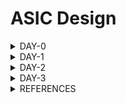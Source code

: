 # ASIC Design

<details>
<summary>DAY-0</summary>
<br>



### Icarus Verilog Installation

**Steps to install Icarus Verilog**
```
sudo apt-get install iverilog
```


![iverilog](./Images/Iverilog.png)


iverilog tool installed

### Yosys Installation

**Steps to install Yosys**

```
git clone https://github.com/YosysHQ/yosys.git
cd yosys 
sudo apt install make (If make is not installed please install it) 
sudo apt-get install build-essential clang bison flex \
    libreadline-dev gawk tcl-dev libffi-dev git \
    graphviz xdot pkg-config python3 libboost-system-dev \
    libboost-python-dev libboost-filesystem-dev zlib1g-dev
make config-gcc
make 
sudo make install
```

![yosys](./Images/Yosys.png)

Yosys installed



### Gtkwave Installation

**Steps to install Gtkwave**
```
sudo apt update
sudo apt install gtkwave
```

![gtkwave](./Images/Gtkwave.png)

gtkwave installed

### Ngspice installation
**Steps to install ngspice**
```
wget https://sourceforge.net/projects/ngspice/files/ngspice-40.tar.gz
tar -zxvf ngspice-40.tar.gz
cd ngspice-40
mkdir release
cd release
sudo apt install automake libtool libxaw7-dev flex bison libncurses5-dev
../configure  --with-x --with-readline=yes --disable-debug
make
sudo make install
```
![ngspice](./Images/Ngspice.png)

ngspice installed

### OpenSTA Installtion
**Steps to install OpenSTA**
```
git clone https://github.com/The-OpenROAD-Project/OpenSTA.git
cd OpenSTA
mkdir build
cd build
sudo apt-get install cmake clang gcctcl swig bison flex
cmake ..
make
```
![opensta](./Images/OpenSTA.png)

Note: Additional step of storing path of openSTA executable file in environment variables is done for easy access in terminal

Open STA installed

### Magic tool installation
**steps to install magic layout tool**
```
sudo apt-get install m4
sudo apt-get install tcsh
sudo apt-get install csh
sudo apt-get install libx11-dev
sudo apt-get install tcl-dev tk-dev
sudo apt-get install libcairo2-dev
sudo apt-get install mesa-common-dev libglu1-mesa-dev
sudo apt-get install libncurses-dev
git clone https://github.com/RTimothyEdwards/magic
cd magic-master
./configure
make
make install
sudo apt install magic
```

![magic](./Images/Magic.png)

Magic tool installed
</details>

<details>
<summary>DAY-1</summary>
<br>

### Overview
This session is about steps followed to compile and simulate verilog design and testbench codes using iverilog tool. This section also deals with graphical waveform viewer tool called gtkwave and synthesis tool called yosys and its steps to produce netlist from design file.

### Sample Verilog simulation
This session takes an example of 2x1 multiplexer (verilog design and test bench) to demonstrate iverilog compilation and gtkwave waveform viewer. 

The verilog codes are taken from github repository: https://github.com/kunalg123/sky130RTLDesignAndSynthesisWorkshop.git



Following is syntax for compilation and execution of verilog codes to generation outputs.
```
iverilog designfile.v testbench.v
./aout
gtkwave vcdfile.vcd
```


Below represents sample design verilog codes.

![verilogcode](./Images/Verilogcode.png)



Below represent simulation output of 2x1 multiplexer design.

![simulation](./Images/Simulation.png)



### Yosys synthesis process
This section explains the concept of yosys library cells and process of generating netlist using yosys tool. The library contains variety of cells with various operating speeds for different applications and avoid violations. 

Following represents various commands used to generate netlist for given design.

```
yosys> read_liberty -lib <path to lib file>
yosys> read_verilog <path to verilog file>
yosys> synth -top <top_module_name>
yosys> abc -liberty <path to lib file>
yosys> show
yosys> write_verilog <file_name_netlist.v>
yosys> write_verilog -noattr <file_name_netlist.v>
```


Below represents schematic represented by yosys tool for given design.
![Schematic](./Images/Schematic.png)



Below represents netlist represented by yosys tool for given design.
![Netlist](./Images/Netlist.png)






</details>



<details>
<summary>DAY-2</summary>

### Overview
This section describes basic understanding of lib technology file and its important aspects. This section also explains hierarchy and flat synthesis implementation of multiple modules.

### Verilog modules
The verilog codes are taken from github repository: https://github.com/kunalg123/sky130RTLDesignAndSynthesisWorkshop.git

The verilog codes considered are multiple_moudules.v

### Sample Synthesis of multiple modules
This section explains the sample synthesis process involved in multiple modules rather than single module. The previously discussed yosys commands are used to execute synthesis process with respective parameters for two types of designs. They are hierarchy and flat designs. 

```
yosys> read_liberty -lib <path to lib file>
yosys> read_verilog <path to verilog file>
yosys> synth -top <top_module_name>
yosys> abc -liberty <path to lib file>
yosys> flatten
yosys> show
yosys> write_verilog -noattr <file_name_netlist.v>
```

Following represents schematic netlist of hierarchy design.
![Multiple_modules](./Images/Multiple_modules.png)
 
Following represents schematic netlist of flat design.
![Multiple_modules_flat](./Images/Multiple_modules_flat.png)


### Sample synthesis of submodules
In this section, we learn about synthesis process of submodules and generating corrspnding netlist.

We follow the similar steps as decribed previously with small change in synthesis command i.e we specify the subodule name we are interested and apply steps similar to we have seen previosuly till netlist generation.
```
yosys> read_liberty -lib <path to lib file>
yosys> read_verilog <path to verilog file>
synth -top <submodule_name>
yosys> abc -liberty <path to lib file>
yosys> show
yosys> write_verilog -noattr <file_name_netlist.v>
```

Following represents synthesis schematic of two submodules defined in main design file.
![Submodule1](./Images/Submodule1.png)

![Submodule2](./Images/Submodule2.png)

We prefer to synthesize submodules separately due to various reasons such as inefficient synthesis carried out if done with entire module, if design contains replica of sub modules, we would like to synthesize once and combine together in main module.

### Coding styles
This section explains about various coding styles. 

Usually, in a digital circuit, we encounter an issue called as glitch. This is due to propagation delay associated with gates in circuit. To resolve this issue, we use D flip flop in between combinational circuits to hold the stable value and prevent it from disturbing next stage until positive edge of clock occurs. Hence, we want a particular value to occur initially. This is achieved through synchronous or asynchronous reset signals.

Following represents asynchronous reset signal in action.
![Dff_async_res](./Images/Dff_async_res.png)

Following represents asynchronous set signal in action.
![Dff_async_set](./Images/Dff_async_set.png)
 
Following represents synchronous reset signal in action.
![Dff_sync_res](./Images/Dff_sync_res.png)

### Synthesis of Flop circuits
This section explains steps to be followed in synthesis of circuits containing flop modules and its commands.

These include an additional step specifically for FF designs to pick library cells specific to them. 
```
yosys> read_liberty -lib <path to lib file>
yosys> read_verilog <path to verilog file>
yosys> synth -top <top_module_name>
yosys> dfflibmap -liberty <path to lib file>
yosys> abc -liberty <path to lib file>
yosys> show
yosys> write_verilog <file_name_netlist.v>
yosys> write_verilog -noattr <file_name_netlist.v>
```

Following represents asynchronous reset schematic representation.
![Dff_async_res](./Images/Dff_async_res_schematic.png)

Following represents asynchronous set schematic representation.
![Dff_async_set](./Images/Dff_async_set_schematic.png)
 
Following represents synchronous reset schematic representation.
![Dff_sync_res](./Images/Dff_sync_res_schematic.png)

### Interesting optimization exhibited by yosys
This section describes about glimpse of optimization executed by yosys.

Lets take example of hardware to that multiplies 2 to input and produces output. We think that we require some kind of gates to achieve that execution, but at end of day its all playing with wires. The tool does not map hardware to any standard cell in library due to optimization.

Following represents example of circuit to just multiply input to 2 and produce output.
![mul2](./Images/mul2.png)



</details>

<details>
<summary>DAY-3</summary>

### Introduction to optimization
Optimization plays an important while we design any hardware. It reduces number of components which inturn reduces size and improves performance. Many times, we come across an expression which by simplification reduces to a either simple variable or a constant value through reduction of unsued variables.

For example, if a DFF having D=0 and reset=1 will always have Q=0 for all clk values.
On the other side, if a DFF having D=0 and set signal will either Q=1 or Q=0 depending on set signal. If set=0 then Q =0 always. If set=1 Q=1 always.

### Combinational logic optimization

We have considered few examples to demonstrate optimization exhibited by yosys tool with additional step. The command removes unused cells and nets if any.
```
yosys> read_liberty -lib <path to lib file>
yosys> read_verilog <path to verilog file>
yosys> synth -top <top_module_name>
yosys> opt_clean -purge
yosys> abc -liberty <path to lib file>
yosys> show
yosys> write_verilog <file_name_netlist.v>
yosys> write_verilog -noattr <file_name_netlist.v>
```
Following represents simplified circuit for y=a?b:0
![opt_check](./Images/opt_check.png)

Following represents simplified circuit for y=a?1:b
![opt_check2](./Images/opt_check2.png)

Following represents simplified circuit for y=a?(c?b:0):0
![opt_check3](./Images/opt_check3.png)

Below is a small lab exercise to understand optimization done by yosys.

Following represents simplified circuit for y = a?(b?(a & c ):c):(!c)
![opt_check4](./Images/opt_check4.png)

Following represents sample multiple module verilog code and its simplified schematic diagram after optimization.
![multiple_module_opt_code](./Images/multiple_module_opt_code.png)

![multiple_module_opt](./Images/multiple_module_opt.png)

Following represents another sample multiple module  verilog code and its simplified schematic diagram after optimization.
![multiple_module_opt_code2](./Images/multiple_module_opt_code2.png)

![multiple_module_opt2](./Images/multiple_module_opt2.png)

### Sequential logic optimization

We have used few examples of sequential circuits to demonstrate optimization done by yosys.

```
yosys> read_liberty -lib <path to lib file>
yosys> read_verilog <path to verilog file>
yosys> synth -top <top_module_name>
yosys> dfflibmap -liberty <path to lib file>
yosys> opt_clean -purge
yosys> abc -liberty <path to lib file>
yosys> show
yosys> write_verilog -noattr <file_name_netlist.v>
```

Following represents dff_const1 verilog code and its simplified schematic diagram after optimization.
![dff_const1_code](./Images/dff_const1_code.png)

![dff_const1](./Images/dff_const1.png)

Following represents dff_const2 verilog code and its simplified schematic diagram after optimization.
![dff_const2_code](./Images/dff_const2_code.png)

![dff_const2](./Images/dff_const2.png)

Following represents dff_const3 verilog code and its simplified schematic diagram after optimization.
![dff_const3_code](./Images/dff_const3_code.png)

![dff_const3](./Images/dff_const3.png)

Following represents dff_const4 verilog code and its simplified schematic diagram after optimization.
![dff_const4_code](./Images/dff_const4_code.png)

![dff_const4](./Images/dff_const4.png)

Following represents dff_const5 verilog code and its simplified schematic diagram after optimization.
![dff_const5_code](./Images/dff_const5_code.png)

![dff_const5](./Images/dff_const5.png)

### Unsued output optimization in sequential circuits

The yosys tool removes unused logic not connected to outputs. Also, it removes outputs and its associated logic not required in output which is illustrated in below examples.

Following represents code and schematic of sample counter_opt design. Though the code contains 3bit register, but still yosys will retain logic only visible in required final output.
![counter_opt_code](./Images/counter_opt_code.png)

![counter_opt](./Images/counter_opt.png)

Following retention in logic required in output compared to previous one.
![counter_opt2_code](./Images/counter_opt2_code.png)

![counter_opt2](./Images/counter_opt2.png)


</details>

<details>
<summary>REFERENCES</summary>

    
https://steveicarus.github.io/iverilog/

https://yosyshq.net/yosys/

https://gtkwave.sourceforge.net/

https://ngspice.sourceforge.io/

https://github.com/The-OpenROAD-Project/OpenSTA

http://opencircuitdesign.com/magic/

https://github.com/kunalg123/sky130RTLDesignAndSynthesisWorkshop.git

</details>
